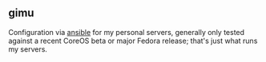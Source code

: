 ## gimu

Configuration via [ansible](https://github.com/ansible/ansible/) for my
personal servers, generally only tested against a recent CoreOS beta or major
Fedora release; that's just what runs my servers.
